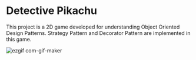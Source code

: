# Detective Pikachu

This project is a 2D game developed for understanding Object Oriented Design Patterns.
Strategy Pattern and Decorator Pattern are implemented in this game.

![ezgif com-gif-maker](https://user-images.githubusercontent.com/60318526/152683922-012528f8-bbb6-45f0-809c-43c5afae58fc.gif)
